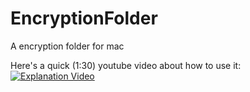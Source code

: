 EncryptionFolder
================

A encryption folder for mac

Here's a quick (1:30) youtube video about how to use it:
[![Explanation Video](http://img.youtube.com/vi/IUBjofOUPfs/0.jpg)](http://www.youtube.com/watch?v=IUBjofOUPfs)

